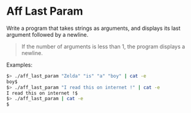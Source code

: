 # Aff Last Param

Write a program that takes strings as arguments, and displays its last
argument followed by a newline.

>If the number of arguments is less than 1, the program displays a newline.

Examples:
``` bash
$> ./aff_last_param "Zelda" "is" "a" "boy" | cat -e
boy$
$> ./aff_last_param "I read this on internet !" | cat -e
I read this on internet !$
$> ./aff_last_param | cat -e
$
```